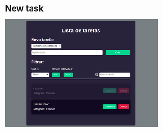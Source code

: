 # New task

![imagem da aplicação](https://github.com/Euller-trindade/new-task/blob/main/lista%20de%20tarefas.png)
